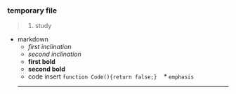 ### temporary file

>1. study
  - markdown<br/>
    * *first inclination*<br/>
    * _second inclination_<br/>
    * **first bold**<br/>
    * __second bold__<br/>
    * code insert `function Code(){return false;}`
    * ``` emphasis ```
    ***

